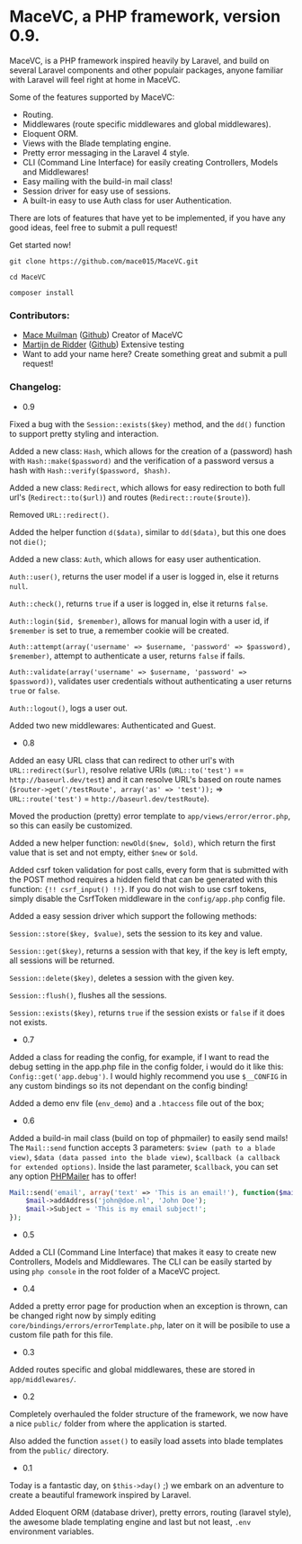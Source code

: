 # MaceVC, a PHP framework, version 0.9.

MaceVC, is a PHP framework inspired heavily by Laravel, and build on several Laravel components and other populair packages, anyone familiar with Laravel will feel right at home in MaceVC.

Some of the features supported by MaceVC:

 * Routing.
 * Middlewares (route specific middlewares and global middlewares).
 * Eloquent ORM.
 * Views with the Blade templating engine.
 * Pretty error messaging in the Laravel 4 style.
 * CLI (Command Line Interface) for easily creating Controllers, Models and Middlewares!
 * Easy mailing with the build-in mail class!
 * Session driver for easy use of sessions.
 * A built-in easy to use Auth class for user Authentication.

There are lots of features that have yet to be implemented, if you have any good ideas, feel free to submit a pull request!

Get started now!

```
git clone https://github.com/mace015/MaceVC.git

cd MaceVC

composer install
```

### Contributors:

 * [Mace Muilman](http://macemuilman.nl) ([Github](https://github.com/mace015)) Creator of MaceVC
 * [Martijn de Ridder](http://moodles.nl) ([Github](https://github.com/moodlesmedia)) Extensive testing
 * Want to add your name here? Create something great and submit a pull request!

### Changelog:

* 0.9

Fixed a bug with the `Session::exists($key)` method, and the `dd()` function to support pretty styling and interaction.

Added a new class: `Hash`, which allows for the creation of a (password) hash with `Hash::make($password)` and the verification of a password versus a hash with `Hash::verify($password, $hash)`.

Added a new  class: `Redirect`, which allows for easy redirection to both full url's (`Redirect::to($url)`) and routes (`Redirect::route($route)`).

Removed `URL::redirect()`.

Added the helper function `d($data)`, similar to `dd($data)`, but this one does not `die()`;

Added a new class: `Auth`, which allows for easy user authentication.

`Auth::user()`, returns the user model if a user is logged in, else it returns `null`.

`Auth::check()`, returns `true` if a user is logged in, else it returns `false`.

`Auth::login($id, $remember)`, allows for manual login with a user id, if `$remember` is set to true, a remember cookie will be created.

`Auth::attempt(array('username' => $username, 'password' => $password), $remember)`, attempt to authenticate a user, returns `false` if fails.

`Auth::validate(array('username' => $username, 'password' => $password))`, validates user credentials without authenticating a user returns `true` or `false`.

`Auth::logout()`, logs a user out.

Added two new middlewares: Authenticated and Guest.

* 0.8

Added an easy URL class that can redirect to other url's with `URL::redirect($url)`, resolve relative URIs (`URL::to('test')` == `http://baseurl.dev/test`) and it can resolve URL's based on route names (`$router->get('/testRoute', array('as' => 'test'));` => `URL::route('test')` = `http://baseurl.dev/testRoute`).

Moved the production (pretty) error template to `app/views/error/error.php`, so this can easily be customized.

Added a new helper function: `newOld($new, $old)`, which return the first value that is set and not empty, either `$new` or `$old`.

Added csrf token validation for post calls, every form that is submitted with the POST method requires a hidden field that can be generated with this function: `{!! csrf_input() !!}`.
If you do not wish to use csrf tokens, simply disable the CsrfToken middleware in the `config/app.php` config file.

Added a easy session driver which support the following methods:

`Session::store($key, $value)`, sets the session to its key and value.

`Session::get($key)`, returns a session with that key, if the key is left empty, all sessions will be returned.

`Session::delete($key)`, deletes a session with the given key.

`Session::flush()`, flushes all the sessions.

`Session::exists($key)`, returns `true` if the session exists or `false` if it does not exists.

* 0.7

Added a class for reading the config, for example, if I want to read the debug setting in the app.php file in the config folder, i would do it like this: `Config::get('app.debug')`.
I would highly recommend you use `$__CONFIG` in any custom bindings so its not dependant on the config binding!

Added a demo env file (`env_demo`) and a `.htaccess` file out of the box;

* 0.6

Added a build-in mail class (build on top of phpmailer) to easily send mails!
The `Mail::send` function accepts 3 parameters: `$view (path to a blade view)`, `$data (data passed into the blade view)`, `$callback (a callback for extended options)`.
Inside the last parameter, `$callback`, you can set any option [PHPMailer](https://github.com/PHPMailer/PHPMailer) has to offer!
```php
Mail::send('email', array('text' => 'This is an email!'), function($mail){
    $mail->addAddress('john@doe.nl', 'John Doe');
    $mail->Subject = 'This is my email subject!';
});
```

* 0.5

Added a CLI (Command Line Interface) that makes it easy to create new Controllers, Models and Middlewares.
The CLI can be easily started by using `php console` in the root folder of a MaceVC project.

* 0.4

Added a pretty error page for production when an exception is thrown, can be changed right now by simply editing `core/bindings/errors/errorTemplate.php`, later on it will be posibile to use a custom file path for this file.

* 0.3

Added routes specific and global middlewares, these are stored in `app/middlewares/`.

* 0.2

Completely overhauled the folder structure of the framework, we now have a nice `public/` folder from where the application is started.

Also added the function `asset()` to easily load assets into blade templates from the `public/` directory.

* 0.1

Today is a fantastic day, on `$this->day()` ;) we embark on an adventure to create a beautiful framework inspired by Laravel.

Added Eloquent ORM (database driver), pretty errors, routing (laravel style), the awesome blade templating engine and last but not least, `.env` environment variables.
